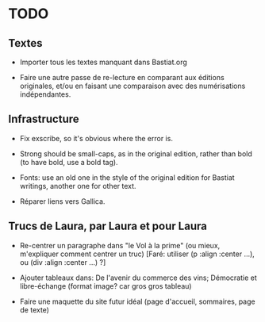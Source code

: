 TODO
====

Textes
------

  * Importer tous les textes manquant dans Bastiat.org

  * Faire une autre passe de re-lecture en comparant aux éditions originales,
    et/ou en faisant une comparaison avec des numérisations indépendantes.


Infrastructure
--------------

  * Fix exscribe, so it's obvious where the error is.

  * Strong should be small-caps, as in the original edition, rather
    than bold (to have bold, use a bold tag).

  * Fonts: use an old one in the style of the original edition for
    Bastiat writings, another one for other text.

  * Réparer liens vers Gallica.



Trucs de Laura, par Laura et pour Laura
---------------------------------------

  * Re-centrer un paragraphe dans "le Vol à la prime" (ou mieux, m'expliquer comment centrer un truc)
    [Faré: utiliser (p :align :center ...), ou (div :align :center ...) ?]

  * Ajouter tableaux dans: De l'avenir du commerce des vins; Démocratie et libre-échange
    (format image? car gros gros tableau)

  * Faire une maquette du site futur idéal (page d'accueil, sommaires, page de texte)
